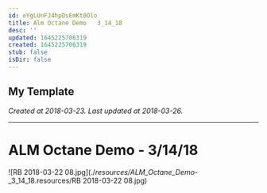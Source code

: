 ```yaml
---
id: eYgLUnFJ4hpDsEmKt0Olo
title: Alm Octane Demo   3_14_18
desc: ''
updated: 1645225706319
created: 1645225706319
stub: false
isDir: false
---
```

My Template
---

_Created at 2018-03-23._
_Last updated at 2018-03-26._




---

# ALM Octane Demo - 3/14/18


![RB 2018-03-22 08.jpg](./_resources/ALM_Octane_Demo_-_3_14_18.resources/RB 2018-03-22 08.jpg)

